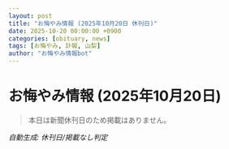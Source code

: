 ```yaml
---
layout: post
title: "お悔やみ情報 (2025年10月20日 休刊日)"
date: 2025-10-20 00:00:00 +0900
categories: [obituary, news]
tags: [お悔やみ, 訃報, 山梨]
author: "お悔やみ情報bot"
---
```


# お悔やみ情報 (2025年10月20日)

> 本日は新聞休刊日のため掲載はありません。

*自動生成: 休刊日/掲載なし判定*
